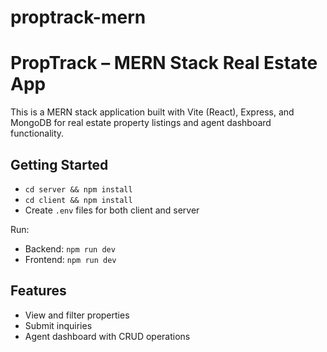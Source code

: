 # proptrack-mern
# PropTrack – MERN Stack Real Estate App

This is a MERN stack application built with Vite (React), Express, and MongoDB for real estate property listings and agent dashboard functionality.

## Getting Started

- `cd server && npm install`
- `cd client && npm install`
- Create `.env` files for both client and server

Run:
- Backend: `npm run dev`
- Frontend: `npm run dev`

## Features

- View and filter properties
- Submit inquiries
- Agent dashboard with CRUD operations
